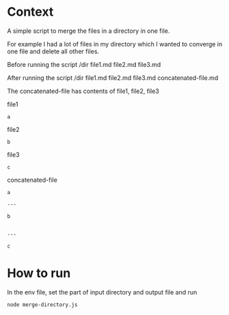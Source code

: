 # Context
A simple script to merge the files in a directory in one file.

For example I had a lot of files in my directory which I wanted to converge in one file and delete all other files.

Before running the script
/dir
    file1.md
    file2.md
    file3.md

After running the script
/dir
    file1.md
    file2.md
    file3.md
    concatenated-file.md

The concatenated-file has contents of file1, file2, file3

file1
```
a
```

file2
```
b
```

file3
```
c
```

concatenated-file
```
a

---

b


---

c
```

# How to run
In the env file, set the part of input directory and output file and 
run
```
node merge-directory.js
```